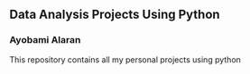 ## Data Analysis Projects Using Python
### Ayobami Alaran 
This repository contains all my personal projects using python 
